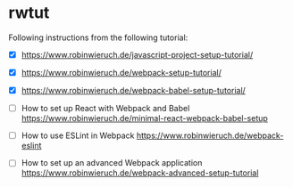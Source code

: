 # rwtut

Following instructions from the following tutorial:

- [X] https://www.robinwieruch.de/javascript-project-setup-tutorial/
- [X] https://www.robinwieruch.de/webpack-setup-tutorial/
- [X] https://www.robinwieruch.de/webpack-babel-setup-tutorial/

- [ ] How to set up React with Webpack and Babel https://www.robinwieruch.de/minimal-react-webpack-babel-setup
- [ ] How to use ESLint in Webpack https://www.robinwieruch.de/webpack-eslint
- [ ] How to set up an advanced Webpack application https://www.robinwieruch.de/webpack-advanced-setup-tutorial